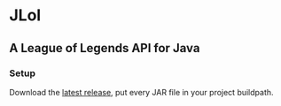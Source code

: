 # JLol
## A League of Legends API for Java


### Setup
Download the [latest release](https://github.com/rillis/JLol/releases/latest), put every JAR file in your project buildpath.
